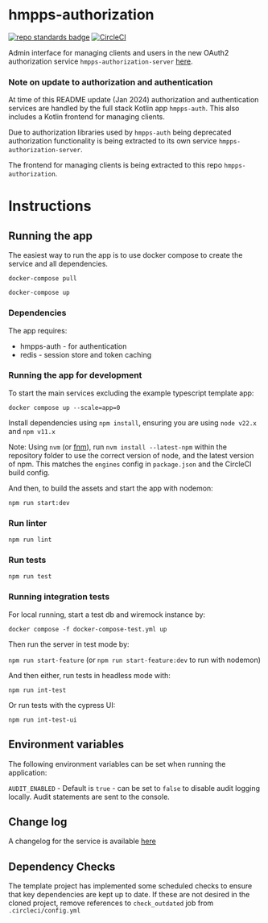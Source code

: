 # hmpps-authorization
[![repo standards badge](https://img.shields.io/badge/dynamic/json?color=blue&style=flat&logo=github&label=MoJ%20Compliant&query=%24.result&url=https%3A%2F%2Foperations-engineering-reports.cloud-platform.service.justice.gov.uk%2Fapi%2Fv1%2Fcompliant_public_repositories%2Fhmpps-authorization)](https://operations-engineering-reports.cloud-platform.service.justice.gov.uk/public-github-repositories.html#hmpps-authorization "Link to report")
[![CircleCI](https://circleci.com/gh/ministryofjustice/hmpps-authorization/tree/main.svg?style=svg)](https://circleci.com/gh/ministryofjustice/hmpps-authorization)

Admin interface for managing clients and users in the new OAuth2 authorization service `hmpps-authorization-server` [here](https://github.com/ministryofjustice/hmpps-authorization-server).


### Note on update to authorization and authentication

At time of this README update (Jan 2024) authorization and authentication services are handled by the full stack Kotlin app  `hmpps-auth`. This also includes a Kotlin frontend for managing clients. 

Due to authorization libraries used by `hmpps-auth` being deprecated authorization functionality is being extracted to its own service `hmpps-authorization-server`.

The frontend for managing clients is being extracted to this repo `hmpps-authorization`.

# Instructions

## Running the app
The easiest way to run the app is to use docker compose to create the service and all dependencies. 

`docker-compose pull`

`docker-compose up`

### Dependencies
The app requires: 
* hmpps-auth - for authentication
* redis - session store and token caching

### Running the app for development

To start the main services excluding the example typescript template app: 

`docker compose up --scale=app=0`

Install dependencies using `npm install`, ensuring you are using `node v22.x` and `npm v11.x`

Note: Using `nvm` (or [fnm](https://github.com/Schniz/fnm)), run `nvm install --latest-npm` within the repository folder to use the correct version of node, and the latest version of npm. This matches the `engines` config in `package.json` and the CircleCI build config.

And then, to build the assets and start the app with nodemon:

`npm run start:dev`

### Run linter

`npm run lint`

### Run tests

`npm run test`

### Running integration tests

For local running, start a test db and wiremock instance by:

`docker compose -f docker-compose-test.yml up`

Then run the server in test mode by:

`npm run start-feature` (or `npm run start-feature:dev` to run with nodemon)

And then either, run tests in headless mode with:

`npm run int-test`
 
Or run tests with the cypress UI:

`npm run int-test-ui`

## Environment variables

The following environment variables can be set when running the application:

`AUDIT_ENABLED` - Default is `true` - can be set to `false` to disable audit logging locally. Audit statements are sent to the console.

## Change log

A changelog for the service is available [here](./CHANGELOG.md)

## Dependency Checks

The template project has implemented some scheduled checks to ensure that key dependencies are kept up to date.
If these are not desired in the cloned project, remove references to `check_outdated` job from `.circleci/config.yml`

